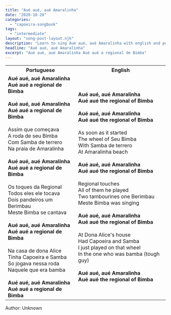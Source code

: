 ```yaml
---
title: "Aué aué, aué Amaralinha"
date: "2020-10-20"
categories:
  - "capoeira-songbook"
tags:
  - "intermediate"
layout: "song-post-layout.njk"
description: "Learn to sing Aué aué, aué Amaralinha with english and portuguese translations along with a video to help you learn."
headline: "Aué aué, aué Amaralinha"
excerpt: "Aué aué, aué Amaralinha Aué aué a regional de Bimba"
---
```


<table class="capoeira-table">
    <tr class="header-row">
        <th>Portuguese</th>
        <th>English</th>
    </tr>
    <tr>
        <td>
            <strong>Aué aué, aué Amaralinha</strong><br>
            <strong>Aué aué a regional de Bimba</strong><br><br>
            <strong>Aué aué, aué Amaralinha</strong><br>
            <strong>Aué aué a regional de Bimba</strong><br><br>
            Assim que começava<br>
            A roda de seu Bimba<br>
            Com Samba de terrero<br>
            Na praia de Amaralinha<br><br>
            <strong>Aué aué, aué Amaralinha</strong><br>
            <strong>Aué aué a regional de Bimba</strong><br><br>
            Os toques da Regional<br>
            Todos eles ele tocava<br>
            Dois pandeiros um Berimbau<br>
            Meste Bimba se cantava<br><br>
            <strong>Aué aué, aué Amaralinha</strong><br>
            <strong>Aué aué a regional de Bimba</strong><br><br>
            Na casa de dona Alice<br>
            Tinha Capoeira e Samba<br>
            So jogava nessa roda<br>
            Naquele que era bamba<br><br>
            <strong>Aué aué, aué Amaralinha</strong><br>
            <strong>Aué aué a regional de Bimba</strong>
        </td>
        <td>
            <strong>Aué aué, aué Amaralinha</strong><br>
            <strong>Aué aué the regional of Bimba</strong><br><br>
            <strong>Aué aué, aué Amaralinha</strong><br>
            <strong>Aué aué the regional of Bimba</strong><br><br>
            As soon as it started<br>
            The wheel of Seu Bimba<br>
            With Samba de terrero<br>
            At Amaralinha beach<br><br>
            <strong>Aué aué, aué Amaralinha</strong><br>
            <strong>Aué aué the regional of Bimba</strong><br><br>
            Regional touches<br>
            All of them he played<br>
            Two tambourines one Berimbau<br>
            Meste Bimba was singing<br><br>
            <strong>Aué aué, aué Amaralinha</strong><br>
            <strong>Aué aué the regional of Bimba</strong><br><br>
            At Dona Alice's house<br>
            Had Capoeira and Samba<br>
            I just played on that wheel<br>
            In the one who was bamba (tough guy)<br><br>
            <strong>Aué aué, aué Amaralinha</strong><br>
            <strong>Aué aué the regional of Bimba</strong>
        </td>
    </tr>
</table>

<figcaption>

Author: Unknown

</figcaption>